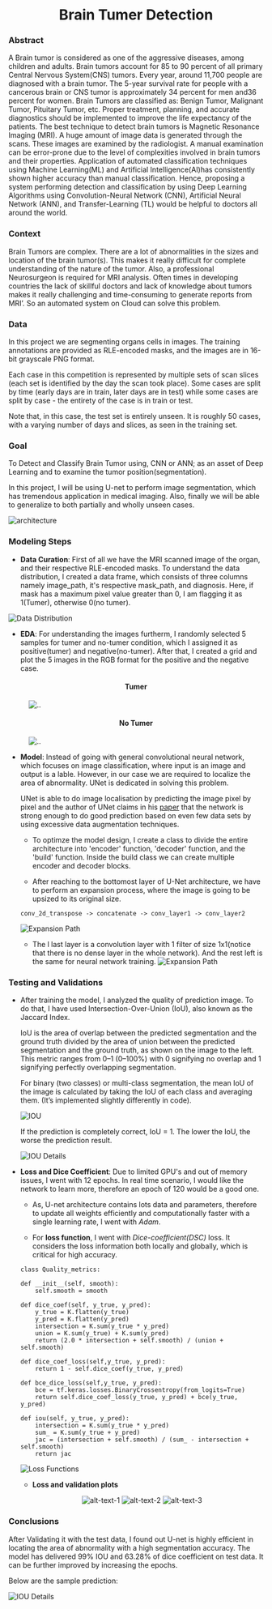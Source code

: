 <h1 align="center">Brain Tumer Detection</h1>

### Abstract
A Brain tumor is considered as one of the aggressive diseases, among children and adults. Brain tumors account for 85 to 90 percent of all primary Central Nervous System(CNS) tumors. Every year, around 11,700 people are diagnosed with a brain tumor. The 5-year survival rate for people with a cancerous brain or CNS tumor is approximately 34 percent for men and36 percent for women. Brain Tumors are classified as: Benign Tumor, Malignant Tumor, Pituitary Tumor, etc. Proper treatment, planning, and accurate diagnostics should be implemented to improve the life expectancy of the patients. The best technique to detect brain tumors is Magnetic Resonance Imaging (MRI). A huge amount of image data is generated through the scans. These images are examined by the radiologist. A manual examination can be error-prone due to the level of complexities involved in brain tumors and their properties.
Application of automated classification techniques using Machine Learning(ML) and Artificial Intelligence(AI)has consistently shown higher accuracy than manual classification. Hence, proposing a system performing detection and classification by using Deep Learning Algorithms using Convolution-Neural Network (CNN), Artificial Neural Network (ANN), and Transfer-Learning (TL) would be helpful to doctors all around the world.

### Context
Brain Tumors are complex. There are a lot of abnormalities in the sizes and location of the brain tumor(s). This makes it really difficult for complete understanding of the nature of the tumor. Also, a professional Neurosurgeon is required for MRI analysis. Often times in developing countries the lack of skillful doctors and lack of knowledge about tumors makes it really challenging and time-consuming to generate reports from MRI’. So an automated system on Cloud can solve this problem.

### Data
In this project we are segmenting organs cells in images. The training annotations are provided as RLE-encoded masks, and the images are in 16-bit grayscale PNG format.

Each case in this competition is represented by multiple sets of scan slices (each set is identified by the day the scan took place). Some cases are split by time (early days are in train, later days are in test) while some cases are split by case - the entirety of the case is in train or test. 

Note that, in this case, the test set is entirely unseen. It is roughly 50 cases, with a varying number of days and slices, as seen in the training set.

### Goal
To Detect and Classify Brain Tumor using, CNN or ANN; as an asset of Deep Learning and to examine the tumor position(segmentation). 

In this project, I will be using U-net to perform image segmentation, which has tremendous application in medical imaging. Also, finally we will be able to generalize to both partially and wholly unseen cases.

![architecture](img/UNET.png)

### Modeling Steps

-  **Data Curation**: First of all we have the MRI scanned image of the organ, and their respective RLE-encoded masks. To understand the data distribution, I created a data frame, which consists of three columns namely image_path, it's respective mask_path, and diagnosis. 
Here, if mask has a maximum pixel value greater than 0, I am flagging it as 1(Tumer), otherwise 0(no tumer).

![Data Distribution](img/data_dist.png)

- **EDA**:  For understanding the images furtherm, I randomly selected 5 samples for tumer and no-tumer condition, which I assigned it as positive(tumer) and negative(no-tumer). 
    After that, I created a grid and plot the 5 images in the RGB format for the positive and the negative case.

<h4 align="center">Tumer</h4>
<figure>
  <img src="img/tumer.png" alt=".." title="Optional title" />
</figure>

<p></p>

<h4 align="center">No Tumer</h4>
<figure>
  <img src="img/no_tumer.png" alt=".." title="Optional title" />
</figure>

- **Model**: Instead of going with general convolutional neural network, which focuses on image classification, where input is an image and output is a lable. However, in our case we are required to localize the area of abnormality. UNet is dedicated in solving this problem. 

    UNet is able to do image localisation by predicting the image pixel by pixel and the author of UNet claims in his [paper](https://arxiv.org/abs/1505.04597) that the network is strong enough to do good prediction based on even few data sets by using excessive data augmentation techniques.

    -   To optimze the model design, I create a class to divide the entire architecture into 'encoder' function, 'decoder' function, and the 'build' function. Inside the build class we can create multiple encoder and decoder blocks.

    - After reaching to the bottomost layer of U-Net architecture, we have to perform an expansion process, where the image is going to be upsized to its original size.

    ```
    conv_2d_transpose -> concatenate -> conv_layer1 -> conv_layer2
    ```
    ![Expansion Path](img/bottom_layer.png)

    - The l last layer is a convolution layer with 1 filter of size 1x1(notice that there is no dense layer in the whole network). And the rest left is the same for neural network training.
    ![Expansion Path](img/last_layer.png)


### Testing and Validations

-   After training the model, I analyzed the quality of prediction image. To do that, I have used   Intersection-Over-Union (IoU), also known as the Jaccard Index.

    IoU is the area of overlap between the predicted segmentation and the ground truth divided by the area of union between the predicted segmentation and the ground truth, as shown on the image to the left. This metric ranges from 0–1 (0–100%) with 0 signifying no overlap and 1 signifying perfectly overlapping segmentation.

    For binary (two classes) or multi-class segmentation, the mean IoU of the image is calculated by taking the IoU of each class and averaging them. (It’s implemented slightly differently in code).

    ![IOU](img/IOU.png)

    If the prediction is completely correct, IoU = 1. The lower the IoU, the worse the prediction result.

    ![IOU Details](img/iou_detai%3Bs.png)

- **Loss and Dice Coefficient**: Due to limited GPU's and out of memory issues, I went with 12 epochs. In real time scenario, I would like the network to learn more, therefore an epoch of 120 would be a good one.

    -   As, U-net architecture contains lots data and parameters, therefore to update all weights efficiently and computationally faster with a single learning rate, I went with *Adam*.

    -   For **loss function**, I went with *Dice-coefficient(DSC)* loss. It considers the loss information both locally and globally, which is critical for high accuracy.

    ```
    class Quality_metrics:

    def __init__(self, smooth):
        self.smooth = smooth

    def dice_coef(self, y_true, y_pred):
        y_true = K.flatten(y_true)
        y_pred = K.flatten(y_pred)
        intersection = K.sum(y_true * y_pred)
        union = K.sum(y_true) + K.sum(y_pred)
        return (2.0 * intersection + self.smooth) / (union + self.smooth)

    def dice_coef_loss(self,y_true, y_pred):
        return 1 - self.dice_coef(y_true, y_pred)

    def bce_dice_loss(self,y_true, y_pred):
        bce = tf.keras.losses.BinaryCrossentropy(from_logits=True)
        return self.dice_coef_loss(y_true, y_pred) + bce(y_true, y_pred)

    def iou(self, y_true, y_pred):
        intersection = K.sum(y_true * y_pred)
        sum_ = K.sum(y_true + y_pred)
        jac = (intersection + self.smooth) / (sum_ - intersection + self.smooth)
        return jac
    ```
    ![Loss Functions](img/loss_form.png)

    - **Loss and validation plots**

    <center>

    ![alt-text-1](img/Loss.png "title-1") ![alt-text-2](img/IOU_plot.png "title-2") ![alt-text-3](img/Dice_coef.png "title-3")

    </center>


### Conclusions

After Validating it with the test data, I found out U-net is highly efficient in locating the area of abnormality with a high segmentation accuracy. The model has delivered 99% IOU and 63.28% of dice coefficient on test data. It can be further improved by increasing the epochs.

Below are the sample prediction:

![IOU Details](img/model_predictions.png)


























    